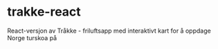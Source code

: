 # trakke-react
React-versjon av Tråkke - friluftsapp med interaktivt kart for å oppdage Norge turskoa på

